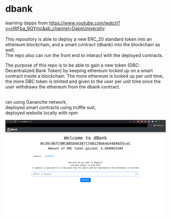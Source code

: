 # dbank
learning dapps from https://www.youtube.com/watch?v=xWFba_9QYmc&ab_channel=DappUniversity: <br /> <br />
This repository is able to deploy a new ERC_20 standard token into an ethereum blockchain, and a smart contract (dbank) into the blockchain as well. <br />
The repo also can run the front end to interact with the deployed contracts. <br />

The purpose of this repo is to be able to gain a new token (DBC: Decentralized Bank Token) by keeping ethereum locked up on a smart contract inside a blockchain. The more ethereum is locked up per unit time, the more DBC token is minted and given to the user per unit time once the user withdraws the ethereum from the dbank contract. <br /> <br />

  ran using Gananche network, <br />
  deployed smart contracts using truffle suit, <br />
  deployed website locally with npm <br />

![alt text](https://github.com/EnrikoChavez/dbank/blob/master/_example_image_homescreen.png?raw=true)
